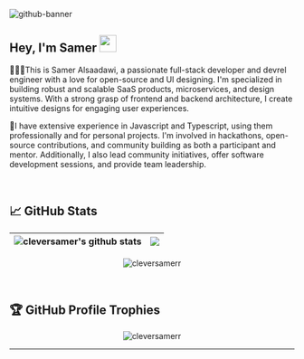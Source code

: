 <!-- Background Banner -->
![github-banner]([[https://ik.imagekit.io/ayushsoni1010/Website/github-banner_POJDoOZxu.png?updatedAt=1687334946673](https://github.com/cleversamerr/cleversamerr/blob/main/banner-image.png?raw=true](https://raw.githubusercontent.com/cleversamerr/cleversamerr/main/banner-image.png)))

<h2 align="left">Hey, I'm Samer <img src="https://raw.githubusercontent.com/aemmadi/aemmadi/master/wave.gif" width="30"/></h2>

<p>👨🏻‍💻This is Samer Alsaadawi, a passionate full-stack developer and devrel engineer with a love for open-source and UI designing. I'm specialized in building robust and scalable SaaS products, microservices, and design systems. With a strong grasp of frontend and backend architecture, I create intuitive designs for engaging user experiences.</p>

<p>🚀I have extensive experience in Javascript and Typescript, using them professionally and for personal projects. I'm involved in hackathons, open-source contributions, and community building as both a participant and mentor. Additionally, I also lead community initiatives, offer software development sessions, and provide team leadership.</p>

<br />

## 📈 GitHub Stats
| <img align="center" src="https://github-readme-stats.vercel.app/api?username=cleversamerr&show_icons=true&include_all_commits=true&theme=buefy&hide_border=true" alt="cleversamer's github stats" /> | <img align="center" src="https://github-readme-stats.vercel.app/api/top-langs/?username=cleversamerr&layout=compact&theme=buefy&hide_border=true" /> |
| ------------- | ------------- |

<p align="center"><img src="https://github-readme-streak-stats.herokuapp.com/?user=cleversamerr&theme=algolia" alt="cleversamerr" /></p>

<br>


## :trophy: GitHub Profile Trophies

<p align="center"> <img src="https://github-profile-trophy.vercel.app/?username=cleversamerr&layout=compact&theme=algolia" alt="cleversamerr" /> </p>

-----
